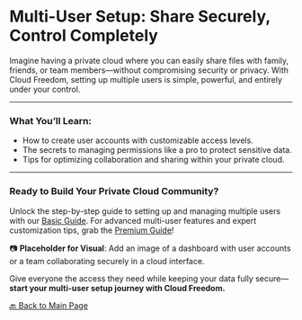 # Multi-User Setup: Share Securely, Control Completely

Imagine having a private cloud where you can easily share files with family, friends, or team members—without compromising security or privacy. With Cloud Freedom, setting up multiple users is simple, powerful, and entirely under your control.

---

### What You’ll Learn:

- How to create user accounts with customizable access levels.  
- The secrets to managing permissions like a pro to protect sensitive data.  
- Tips for optimizing collaboration and sharing within your private cloud.

---

### Ready to Build Your Private Cloud Community?  
Unlock the step-by-step guide to setting up and managing multiple users with our [Basic Guide](#). For advanced multi-user features and expert customization tips, grab the [Premium Guide](#)!

📷 **Placeholder for Visual**: Add an image of a dashboard with user accounts or a team collaborating securely in a cloud interface.

Give everyone the access they need while keeping your data fully secure—**start your multi-user setup journey with Cloud Freedom.**

[🔙 Back to Main Page](index.md#multi-user-setup)

